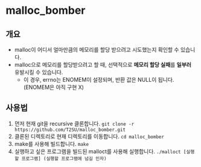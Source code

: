 # malloc_bomber

## 개요
- malloc이 어디서 얼마만큼의 메모리를 할당 받으려고 시도했는지 확인할 수 있습니다.
- malloc으로 메모리를 할당받으려고 할 때, 선택적으로 **메모리 할당 실패**를 **일부러** 유발시킬 수 있습니다.
  - 이 경우, errno는 ENOMEM이 설정되며, 반환 값은 NULL이 됩니다. (ENOMEM은 아직 구현 X)

## 사용법
1. 먼저 현재 git을 recursive 클론합니다. `git clone -r https://github.com/T2SU/malloc_bomber.git`
2. 클론된 디렉토리로 현재 디렉토리를 이동합니다. `cd malloc_bomber`
3. make를 사용해 빌드합니다. `make`
4. 실행하고 싶은 프로그램을 빌드된 malloct를 사용해 실행합니다. `./malloct [실행할 프로그램] (실행할 프로그램에 넘길 인자)`



